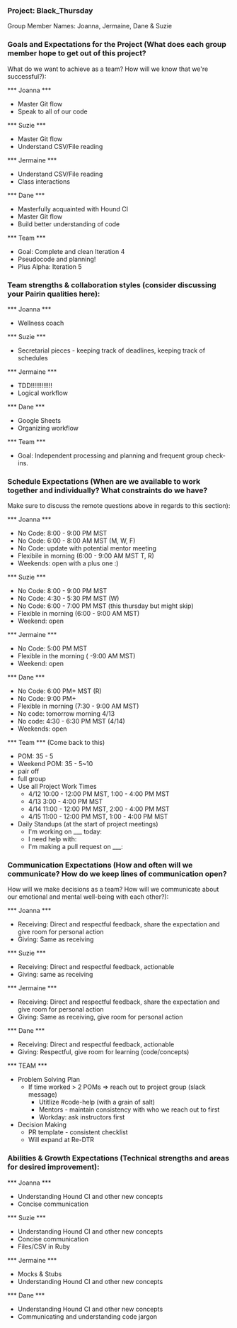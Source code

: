 ### Project: Black_Thursday

Group Member Names: Joanna, Jermaine, Dane & Suzie

### Goals and Expectations for the Project (What does each group member hope to get out of this project? 
What do we want to achieve as a team? How will we know that we're successful?):

*** Joanna ***
* Master Git flow 
* Speak to all of our code 

*** Suzie ***
* Master Git flow 
* Understand CSV/File reading 

*** Jermaine ***
* Understand CSV/File reading 
* Class interactions 

*** Dane ***
* Masterfully acquainted with Hound CI 
* Master Git flow 
* Build better understanding of code 

*** Team *** 
* Goal: Complete and clean Iteration 4 
* Pseudocode and planning! 
* Plus Alpha: Iteration 5 

### Team strengths & collaboration styles (consider discussing your Pairin qualities here):

*** Joanna ***
* Wellness coach 

*** Suzie ***
* Secretarial pieces - keeping track of deadlines, keeping track of schedules 

*** Jermaine ***
* TDD!!!!!!!!!!!!
* Logical workflow

*** Dane ***
* Google Sheets 
* Organizing workflow 

*** Team *** 
* Goal: Independent processing and planning and frequent group check-ins.

### Schedule Expectations (When are we available to work together and individually? What constraints do we have? 
Make sure to discuss the remote questions above in regards to this section):

*** Joanna ***
* No Code: 8:00 - 9:00 PM MST 
* No Code: 6:00 - 8:00 AM MST (M, W, F)
* No Code: update with potential mentor meeting
* Flexibile in morning (6:00 - 9:00 AM MST T, R)
* Weekends: open with a plus one :)

*** Suzie ***
* No Code: 8:00 - 9:00 PM MST 
* No Code: 4:30 - 5:30 PM MST (W)
* No Code: 6:00 - 7:00 PM MST (this thursday but might skip)
* Flexible in morning  (6:00 - 9:00 AM MST)
* Weekend: open 

*** Jermaine ***
* No Code: 5:00 PM MST 
* Flexible in the morning ( -9:00 AM MST)
* Weekend: open

*** Dane ***
* No Code: 6:00 PM+ MST (R)
* No Code: 9:00 PM+ 
* Flexible in morning (7:30 - 9:00 AM MST) 
* No code: tomorrow morning 4/13
* No code: 4:30 - 6:30 PM MST (4/14)
* Weekends: open

*** Team *** (Come back to this) 
* POM: 35 - 5
* Weekend POM: 35 - 5~10
* pair off 
* full group
*  Use all Project Work Times 
    * 4/12  10:00 - 12:00 PM MST, 1:00 - 4:00 PM MST
    * 4/13  3:00  - 4:00 PM MST
    * 4/14  11:00 - 12:00 PM MST, 2:00 - 4:00 PM MST
    * 4/15  11:00 - 12:00 PM MST, 1:00 - 4:00 PM MST
*  Daily Standups (at the start of project meetings) 
   * I'm working on ___ today: 
   * I need help with: 
   * I'm making a pull request on ___: 
   
### Communication Expectations (How and often will we communicate? How do we keep lines of communication open? 
How will we make decisions as a team? How will we communicate about our emotional and mental well-being with each other?):

*** Joanna ***
* Receiving: Direct and respectful feedback, share the expectation and give room for personal action
* Giving: Same as receiving 

*** Suzie ***
* Receiving: Direct and respectful feedback, actionable 
* Giving: same as receiving 

*** Jermaine ***
* Receiving: Direct and respectful feedback, share the expectation and give room for personal action 
* Giving: Same as receiving, give room for personal action 

*** Dane ***
* Receiving: Direct and respectful feedback, actionable 
* Giving: Respectful, give room for learning (code/concepts)  

*** TEAM *** 
* Problem Solving Plan
  * If time worked > 2 POMs => reach out to project group (slack message) 
    * Utitlize #code-help (with a grain of salt) 
    * Mentors - maintain consistency with who we reach out to first 
    * Workday: ask instructors first 
* Decision Making 
  * PR template - consistent checklist 
  * Will expand at Re-DTR
  
### Abilities & Growth Expectations (Technical strengths and areas for desired improvement):

*** Joanna ***
* Understanding Hound CI and other new concepts 
* Concise communication 

*** Suzie ***
* Understanding Hound CI and other new concepts 
* Concise communication 
* Files/CSV in Ruby

*** Jermaine ***
* Mocks & Stubs
* Understanding Hound CI and other new concepts 

*** Dane ***
* Understanding Hound CI and other new concepts 
* Communicating and understanding code jargon 